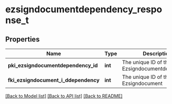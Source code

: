 # ezsigndocumentdependency_response_t

## Properties
Name | Type | Description | Notes
------------ | ------------- | ------------- | -------------
**pki_ezsigndocumentdependency_id** | **int** | The unique ID of the Ezsigndocumentdependency | 
**fki_ezsigndocument_i_ddependency** | **int** | The unique ID of the Ezsigndocument | 

[[Back to Model list]](../README.md#documentation-for-models) [[Back to API list]](../README.md#documentation-for-api-endpoints) [[Back to README]](../README.md)


